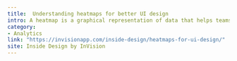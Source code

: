 ```yaml
---
title:  Understanding heatmaps for better UI design
intro: A heatmap is a graphical representation of data that helps teams visualize user engagement and site interaction at scale.
category:
- Analytics
link: "https://invisionapp.com/inside-design/heatmaps-for-ui-design/"
site: Inside Design by InVision
---
```

